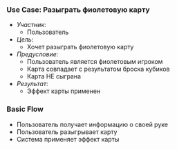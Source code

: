 ### Use Case: Разыграть фиолетовую карту
* *Участник*:
  - Пользователь
* *Цель*:
  - Хочет разыграть фиолетовую карту
* *Предусловие*:
  - Пользователь является фиолетовым игроком
  - Карта совпадает с результатом броска кубиков
  - Карта НЕ сыграна
* *Результат*:
  - Эффект карты применен

### Basic Flow
* Пользователь получает информацию о своей руке
* Пользователь разыгрывает карту
* Система применяет эффект карты